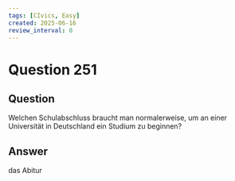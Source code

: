 ```yaml
---
tags: [CIvics, Easy]
created: 2025-06-16
review_interval: 0
---
```


# Question 251

## Question

Welchen Schulabschluss braucht man normalerweise, um an einer Universität in Deutschland ein Studium zu beginnen?

## Answer

das Abitur
